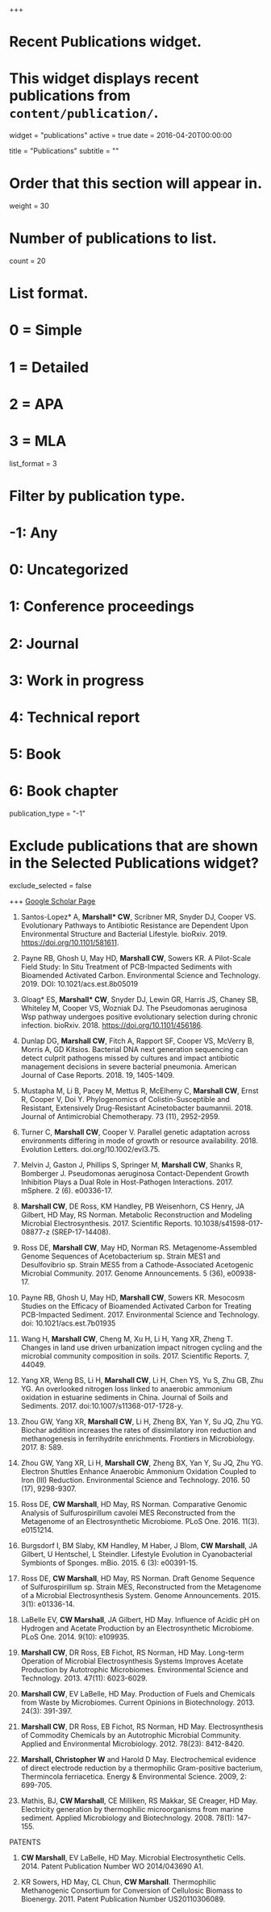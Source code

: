 +++
# Recent Publications widget.
# This widget displays recent publications from `content/publication/`.
widget = "publications"
active = true
date = 2016-04-20T00:00:00

title = "Publications"
subtitle = ""


# Order that this section will appear in.
weight = 30

# Number of publications to list.
count = 20

# List format.
#   0 = Simple
#   1 = Detailed
#   2 = APA
#   3 = MLA
list_format = 3

# Filter by publication type.
# -1: Any
#  0: Uncategorized
#  1: Conference proceedings
#  2: Journal
#  3: Work in progress
#  4: Technical report
#  5: Book
#  6: Book chapter
publication_type = "-1"

# Exclude publications that are shown in the Selected Publications widget?
exclude_selected = false

+++
[Google Scholar Page](https://scholar.google.com/citations?user=yRoCyfMAAAAJ&hl=en)

1. Santos-Lopez\* A, __Marshall\* CW__, Scribner MR, Snyder DJ, Cooper VS. Evolutionary Pathways to Antibiotic Resistance are Dependent Upon Environmental Structure and Bacterial Lifestyle. bioRxiv. 2019. https://doi.org/10.1101/581611.

2.  Payne RB, Ghosh U, May HD, __Marshall CW__, Sowers KR. A Pilot-Scale Field Study: In Situ Treatment of PCB-Impacted Sediments with Bioamended Activated Carbon. Environmental Science and Technology. 2019. DOI: 10.1021/acs.est.8b05019

3.  Gloag\* ES, __Marshall\* CW__, Snyder DJ, Lewin GR, Harris JS, Chaney SB, Whiteley M, Cooper VS, Wozniak DJ. The Pseudomonas aeruginosa Wsp pathway undergoes positive evolutionary selection during chronic infection. bioRxiv. 2018. https://doi.org/10.1101/456186.

4.	Dunlap DG, __Marshall CW__, Fitch A, Rapport SF, Cooper VS, McVerry B, Morris A, GD Kitsios. Bacterial DNA next generation sequencing can detect culprit pathogens missed by cultures and impact antibiotic management decisions in severe bacterial pneumonia. American Journal of Case Reports. 2018. 19, 1405-1409.

5.	Mustapha M, Li B, Pacey M, Mettus R, McElheny C, __Marshall CW__, Ernst R, Cooper V, Doi Y. Phylogenomics of Colistin-Susceptible and Resistant, Extensively Drug-Resistant Acinetobacter baumannii. 2018. Journal of Antimicrobial Chemotherapy. 73 (11), 2952-2959.

6.	Turner C, __Marshall CW__, Cooper V. Parallel genetic adaptation across environments differing in mode of growth or resource availability. 2018. Evolution Letters. doi.org/10.1002/evl3.75.

7.	Melvin J, Gaston J, Phillips S, Springer M, __Marshall CW__, Shanks R, Bomberger J. Pseudomonas aeruginosa Contact-Dependent Growth Inhibition Plays a Dual Role in Host-Pathogen Interactions. 2017. mSphere. 2 (6). e00336-17.

8.	__Marshall CW__, DE Ross, KM Handley, PB Weisenhorn, CS Henry, JA Gilbert, HD May, RS Norman. Metabolic Reconstruction and Modeling Microbial Electrosynthesis. 2017. Scientific Reports. 10.1038/s41598-017-08877-z (SREP-17-14408).

9.	Ross DE, __Marshall CW__, May HD, Norman RS. Metagenome-Assembled Genome Sequences of Acetobacterium sp. Strain MES1 and Desulfovibrio sp. Strain MES5 from a Cathode-Associated Acetogenic Microbial Community. 2017. Genome Announcements. 5 (36), e00938-17.

10.	Payne RB, Ghosh U, May HD, __Marshall CW__, Sowers KR. Mesocosm Studies on the Efficacy of Bioamended Activated Carbon for Treating PCB-Impacted Sediment. 2017. Environmental Science and Technology. doi: 10.1021/acs.est.7b01935

11.	Wang H, __Marshall CW__, Cheng M, Xu H, Li H, Yang XR, Zheng T. Changes in land use driven urbanization impact nitrogen cycling and the microbial community composition in soils. 2017. Scientific Reports. 7, 44049.

12.	Yang XR, Weng BS, Li H, __Marshall CW__, Li H, Chen YS, Yu S, Zhu GB, Zhu YG. An overlooked nitrogen loss linked to anaerobic ammonium oxidation in estuarine sediments in China. Journal of Soils and Sediments. 2017. doi:10.1007/s11368-017-1728-y.

13.	Zhou GW, Yang XR, __Marshall CW__, Li H, Zheng BX, Yan Y, Su JQ, Zhu YG. Biochar addition increases the rates of dissimilatory iron reduction and methanogenesis in ferrihydrite enrichments. Frontiers in Microbiology. 2017. 8: 589.

14.	Zhou GW, Yang XR, Li H, __Marshall CW__, Zheng BX, Yan Y, Su JQ, Zhu YG. Electron Shuttles Enhance Anaerobic Ammonium Oxidation Coupled to Iron (III) Reduction. Environmental Science and Technology. 2016. 50 (17), 9298-9307.

15.	Ross DE, __CW Marshall__, HD May, RS Norman. Comparative Genomic Analysis of Sulfurospirillum cavolei MES Reconstructed from the Metagenome of an Electrosynthetic Microbiome. PLoS One. 2016. 11(3). e0151214.

16.	Burgsdorf I, BM Slaby, KM Handley, M Haber, J Blom, __CW Marshall__, JA Gilbert, U Hentschel, L Steindler. Lifestyle Evolution in Cyanobacterial Symbionts of Sponges. mBio. 2015. 6 (3): e00391-15.

17.	Ross DE, __CW Marshall__, HD May, RS Norman. Draft Genome Sequence of Sulfurospirillum sp. Strain MES, Reconstructed from the Metagenome of a Microbial Electrosynthesis System. Genome Announcements. 2015. 3(1): e01336-14.

18.	LaBelle EV, __CW Marshall__, JA Gilbert, HD May. Influence of Acidic pH on Hydrogen and Acetate Production by an Electrosynthetic Microbiome. PLoS One. 2014. 9(10): e109935.

19.	__Marshall CW__, DR Ross, EB Fichot, RS Norman, HD May. Long-term Operation of Microbial Electrosynthesis Systems Improves Acetate Production by Autotrophic Microbiomes. Environmental Science and Technology. 2013. 47(11): 6023-6029.

20.	__Marshall CW__, EV LaBelle, HD May.  Production of Fuels and Chemicals from Waste by Microbiomes. Current Opinions in Biotechnology. 2013. 24(3): 391-397.

21.	__Marshall CW__, DR Ross, EB Fichot, RS Norman, HD May. Electrosynthesis of Commodity Chemicals by an Autotrophic Microbial Community. Applied and Environmental Microbiology. 2012. 78(23): 8412-8420.

22.	__Marshall, Christopher W__ and Harold D May. Electrochemical evidence of direct electrode reduction by a thermophilic Gram-positive bacterium, Thermincola ferriacetica. Energy & Environmental Science. 2009, 2: 699-705. 

23.	Mathis, BJ, __CW Marshall__, CE Milliken, RS Makkar, SE Creager, HD May. Electricity generation by thermophilic microorganisms from marine sediment. Applied Microbiology and Biotechnology. 2008. 78(1): 147-155. 
 
 
 
PATENTS

1.	__CW Marshall__, EV LaBelle, HD May. Microbial Electrosynthetic Cells. 2014. Patent Publication Number WO 2014/043690 A1.

2.	KR Sowers, HD May, CL Chun, __CW Marshall__. Thermophilic Methanogenic Consortium for Conversion of Cellulosic Biomass to Bioenergy. 2011. Patent Publication Number US20110306089.

